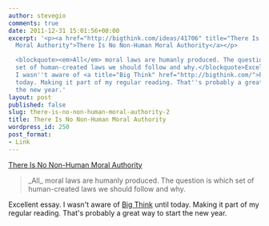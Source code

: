 ```yaml
---
author: stevegio
comments: true
date: 2011-12-31 15:01:56+00:00
excerpt: '<p><a href="http://bigthink.com/ideas/41706" title="There Is No Non-Human
  Moral Authority">There Is No Non-Human Moral Authority</a></p>

  <blockquote><em>All</em> moral laws are humanly produced. The question is which
  set of human-created laws we should follow and why.</blockquote>Excellent essay.
  I wasn''t aware of <a title="Big Think" href="http://bigthink.com/">Big Think</a> until
  today. Making it part of my regular reading. That''s probably a great way to start
  the new year.'
layout: post
published: false
slug: there-is-no-non-human-moral-authority-2
title: There Is No Non-Human Moral Authority
wordpress_id: 250
post_format:
- Link
---
```


[There Is No Non-Human Moral Authority](http://bigthink.com/ideas/41706)




<blockquote>_All_ moral laws are humanly produced. The question is which set of human-created laws we should follow and why.</blockquote>

Excellent essay. I wasn't aware of [Big Think](http://bigthink.com/) until today. Making it part of my regular reading. That's probably a great way to start the new year.
